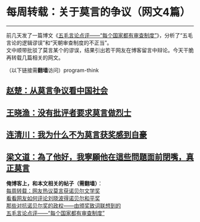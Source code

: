 # 每周转载：关于莫言的争议（网文4篇） 

-----

 前几天发了一篇博文《[五毛言论点评——“每个国家都有审查制度”](https://program-think.blogspot.com/2012/12/censorship-in-china.html)》，分析了“五毛言论的逻辑谬误”和“天朝审查制度的不正当”。  
 文中顺带批驳了莫言某个的谬误，结果引出若干网友在博客留言中辩论。今天干脆再转载几篇相关的网文。  
   
 （以下链接需**翻墙**访问）program-think  
   
 [赵楚：从莫言争议看中国社会](https://plus.google.com/u/0/113559088971921339544/posts/bNrgBrQUJAa)
------------------------------------------------------------------------------------

  
 [王晓渔：没有批评者要求莫言做烈士](https://plus.google.com/u/0/113559088971921339544/posts/RAdNJoDwms3)
---------------------------------------------------------------------------------------

  
 [连清川：我为什么不为莫言获奖感到自豪](https://plus.google.com/u/0/113559088971921339544/posts/5wGgAY7nXxS)
-----------------------------------------------------------------------------------------

  
 [梁文道：為了他好，我寧願他在這些問題面前閉嘴，真正莫言](https://plus.google.com/u/0/113559088971921339544/posts/JhjfUp8wj3b)
--------------------------------------------------------------------------------------------------

  
   
 **俺博客上，和本文相关的帖子（需翻墙）**：  
 [每周转载：网友热议莫言获诺贝尔文学奖](https://program-think.blogspot.com/2012/10/weekly-share-25.html)  
 [看看网友如何评论刘晓波得诺贝尔和平奖](https://program-think.blogspot.com/2010/10/nobel-peace-prize-tweet.html)  
 [那些对抗诺贝尔奖的政权——由颁奖致词联想到的](https://program-think.blogspot.com/2010/12/anti-nobel-prize-history.html)  
 [五毛言论点评——“每个国家都有审查制度”](https://program-think.blogspot.com/2012/12/censorship-in-china.html) 